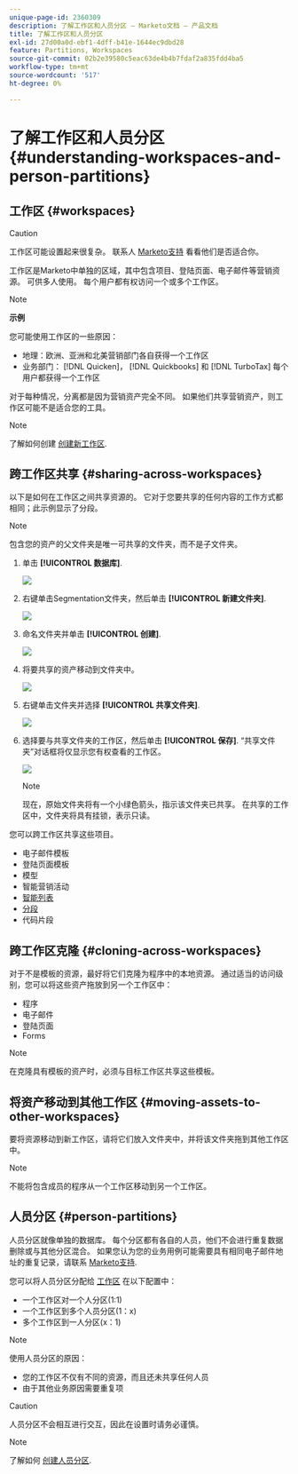 ```yaml
---
unique-page-id: 2360309
description: 了解工作区和人员分区 — Marketo文档 — 产品文档
title: 了解工作区和人员分区
exl-id: 27d00a0d-ebf1-4dff-b41e-1644ec9dbd28
feature: Partitions, Workspaces
source-git-commit: 02b2e39580c5eac63de4b4b7fdaf2a835fdd4ba5
workflow-type: tm+mt
source-wordcount: '517'
ht-degree: 0%

---
```


# 了解工作区和人员分区 {#understanding-workspaces-and-person-partitions}

## 工作区 {#workspaces}

>[!CAUTION]
>
>工作区可能设置起来很复杂。 联系人 [Marketo支持](https://nation.marketo.com/t5/Support/ct-p/Support) 看看他们是否适合你。

工作区是Marketo中单独的区域，其中包含项目、登陆页面、电子邮件等营销资源。 可供多人使用。 每个用户都有权访问一个或多个工作区。

>[!NOTE]
>
>**示例**
>
>您可能使用工作区的一些原因：
>
>* 地理：欧洲、亚洲和北美营销部门各自获得一个工作区
>* 业务部门： [!DNL Quicken]， [!DNL Quickbooks] 和 [!DNL TurboTax] 每个用户都获得一个工作区
>
>对于每种情况，分离都是因为营销资产完全不同。 如果他们共享营销资产，则工作区可能不是适合您的工具。

>[!NOTE]
>
>了解如何创建 [创建新工作区](/help/marketo/product-docs/administration/workspaces-and-person-partitions/create-a-new-workspace.md).

## 跨工作区共享 {#sharing-across-workspaces}

以下是如何在工作区之间共享资源的。 它对于您要共享的任何内容的工作方式都相同；此示例显示了分段。

>[!NOTE]
>
>包含您的资产的父文件夹是唯一可共享的文件夹，而不是子文件夹。

1. 单击 **[!UICONTROL 数据库]**.

   ![](assets/understanding-workspaces-and-person-partitions-1.png)

1. 右键单击Segmentation文件夹，然后单击 **[!UICONTROL 新建文件夹]**.

   ![](assets/understanding-workspaces-and-person-partitions-2.png)

1. 命名文件夹并单击 **[!UICONTROL 创建]**.

   ![](assets/understanding-workspaces-and-person-partitions-3.png)

1. 将要共享的资产移动到文件夹中。

   ![](assets/understanding-workspaces-and-person-partitions-4.png)

1. 右键单击文件夹并选择 **[!UICONTROL 共享文件夹]**.

   ![](assets/understanding-workspaces-and-person-partitions-5.png)

1. 选择要与共享文件夹的工作区，然后单击 **[!UICONTROL 保存]**. “共享文件夹”对话框将仅显示您有权查看的工作区。

   ![](assets/understanding-workspaces-and-person-partitions-6.png)

   >[!NOTE]
   >
   >现在，原始文件夹将有一个小绿色箭头，指示该文件夹已共享。 在共享的工作区中，文件夹将具有挂锁，表示只读。

您可以跨工作区共享这些项目。

* 电子邮件模板
* 登陆页面模板
* 模型
* 智能营销活动
* [智能列表](/help/marketo/product-docs/core-marketo-concepts/smart-lists-and-static-lists/using-smart-lists/reference-a-list-or-smart-list-across-workspaces.md)
* [分段](/help/marketo/product-docs/administration/workspaces-and-person-partitions/share-segmentations-across-workspaces-and-partitions.md)
* 代码片段

## 跨工作区克隆 {#cloning-across-workspaces}

对于不是模板的资源，最好将它们克隆为程序中的本地资源。  通过适当的访问级别，您可以将这些资产拖放到另一个工作区中：

* 程序
* 电子邮件
* 登陆页面
* Forms

>[!NOTE]
>
>在克隆具有模板的资产时，必须与目标工作区共享这些模板。

## 将资产移动到其他工作区 {#moving-assets-to-other-workspaces}

要将资源移动到新工作区，请将它们放入文件夹中，并将该文件夹拖到其他工作区中。

>[!NOTE]
>
>不能将包含成员的程序从一个工作区移动到另一个工作区。

## 人员分区 {#person-partitions}

人员分区就像单独的数据库。 每个分区都有各自的人员，他们不会进行重复数据删除或与其他分区混合。 如果您认为您的业务用例可能需要具有相同电子邮件地址的重复记录，请联系 [Marketo支持](https://nation.marketo.com/t5/Support/ct-p/Support).

您可以将人员分区分配给  [工作区](create-a-new-workspace.md) 在以下配置中：

* 一个工作区对一个人分区(1:1)
* 一个工作区到多个人员分区(1：x)
* 多个工作区到一人分区(x：1)

>[!NOTE]
>
>使用人员分区的原因：
>
>* 您的工作区不仅有不同的资源，而且还未共享任何人员
>* 由于其他业务原因需要重复项

>[!CAUTION]
>
>人员分区不会相互进行交互，因此在设置时请务必谨慎。

>[!NOTE]
>
>了解如何 [创建人员分区](/help/marketo/product-docs/administration/workspaces-and-person-partitions/create-a-person-partition.md).
